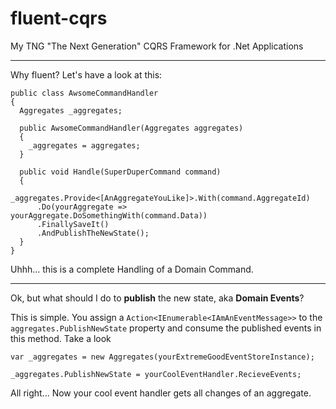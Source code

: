# fluent-cqrs
My TNG "The Next Generation" CQRS Framework for .Net Applications

---

Why fluent? Let's have a look at this:

    public class AwsomeCommandHandler 
    {
      Aggregates _aggregates;
    
      public AwsomeCommandHandler(Aggregates aggregates)
      {
        _aggregates = aggregates;
      }
      
      public void Handle(SuperDuperCommand command)
      {
        _aggregates.Provide<[AnAggregateYouLike]>.With(command.AggregateId)
          .Do(yourAggregate => yourAggregate.DoSomethingWith(command.Data))
          .FinallySaveIt()
          .AndPublishTheNewState();
      }
    }

Uhhh... this is a complete Handling of a Domain Command.

---

Ok, but what should I do to **publish** the new state, aka **Domain Events**?

This is simple. You assign a `Action<IEnumerable<IAmAnEventMessage>>` to the `aggregates.PublishNewState` property and consume the published events in this method. Take a look

    var _aggregates = new Aggregates(yourExtremeGoodEventStoreInstance);
    
    _aggregates.PublishNewState = yourCoolEventHandler.RecieveEvents;
    
All right... Now your cool event handler gets all changes of an aggregate.


